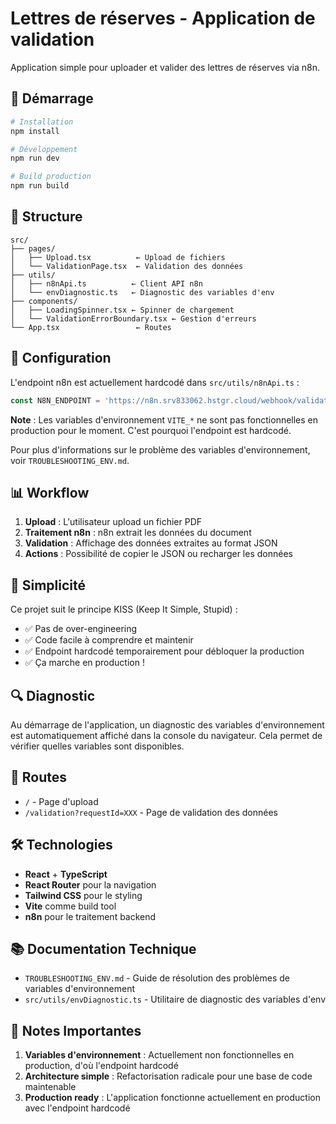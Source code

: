 # Lettres de réserves - Application de validation

Application simple pour uploader et valider des lettres de réserves via n8n.

## 🚀 Démarrage

```bash
# Installation
npm install

# Développement
npm run dev

# Build production
npm run build
```

## 📁 Structure

```
src/
├── pages/
│   ├── Upload.tsx          ← Upload de fichiers
│   └── ValidationPage.tsx  ← Validation des données
├── utils/
│   ├── n8nApi.ts          ← Client API n8n
│   └── envDiagnostic.ts   ← Diagnostic des variables d'env
├── components/
│   ├── LoadingSpinner.tsx ← Spinner de chargement
│   └── ValidationErrorBoundary.tsx ← Gestion d'erreurs
└── App.tsx                 ← Routes
```

## 🔧 Configuration

L'endpoint n8n est actuellement hardcodé dans `src/utils/n8nApi.ts` :

```typescript
const N8N_ENDPOINT = 'https://n8n.srv833062.hstgr.cloud/webhook/validation';
```

**Note** : Les variables d'environnement `VITE_*` ne sont pas fonctionnelles en production pour le moment. C'est pourquoi l'endpoint est hardcodé.

Pour plus d'informations sur le problème des variables d'environnement, voir `TROUBLESHOOTING_ENV.md`.

## 📊 Workflow

1. **Upload** : L'utilisateur upload un fichier PDF
2. **Traitement n8n** : n8n extrait les données du document
3. **Validation** : Affichage des données extraites au format JSON
4. **Actions** : Possibilité de copier le JSON ou recharger les données

## 🎯 Simplicité

Ce projet suit le principe KISS (Keep It Simple, Stupid) :

- ✅ Pas de over-engineering
- ✅ Code facile à comprendre et maintenir
- ✅ Endpoint hardcodé temporairement pour débloquer la production
- ✅ Ça marche en production !

## 🔍 Diagnostic

Au démarrage de l'application, un diagnostic des variables d'environnement est automatiquement affiché dans la console du navigateur. Cela permet de vérifier quelles variables sont disponibles.

## 📝 Routes

- `/` - Page d'upload
- `/validation?requestId=XXX` - Page de validation des données

## 🛠️ Technologies

- **React** + **TypeScript**
- **React Router** pour la navigation
- **Tailwind CSS** pour le styling
- **Vite** comme build tool
- **n8n** pour le traitement backend

## 📚 Documentation Technique

- `TROUBLESHOOTING_ENV.md` - Guide de résolution des problèmes de variables d'environnement
- `src/utils/envDiagnostic.ts` - Utilitaire de diagnostic des variables d'env

## 🚨 Notes Importantes

1. **Variables d'environnement** : Actuellement non fonctionnelles en production, d'où l'endpoint hardcodé
2. **Architecture simple** : Refactorisation radicale pour une base de code maintenable
3. **Production ready** : L'application fonctionne actuellement en production avec l'endpoint hardcodé
